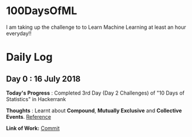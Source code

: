 # 100DaysOfML
I am taking up the challenge to to Learn  Machine Learning at least an hour everyday!!  

# Daily Log

## Day 0 : 16 July 2018

**Today's Progress** : Completed 3rd Day (Day 2 Challenges) of "10 Days of Statistics" in Hackerrank

**Thoughts** : Learnt about **Compound**, **Mutually Exclusive** and **Collective Events**. [Reference](https://www.hackerrank.com/challenges/s10-mcq-1/tutorial)

**Link of Work:**   [Commit](https://github.com/qwertypsv/HackerRank/commit/9c8cd4c0050d5609a00c0bc709183f857ac8865e#diff-00bb37795a7a9a85048fea927028abdd)